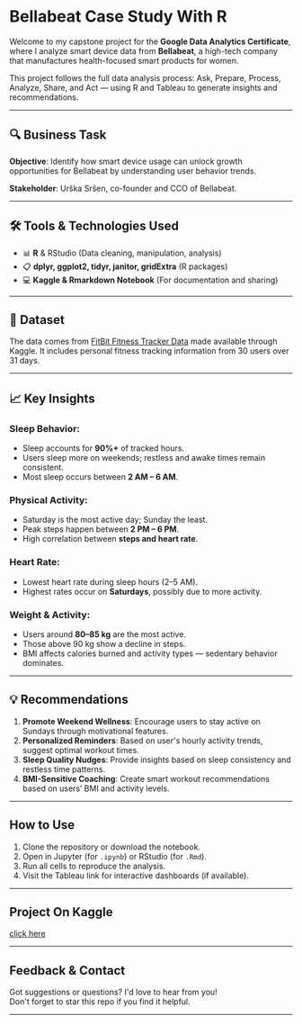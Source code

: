 # Bellabeat Case Study With R

Welcome to my capstone project for the **Google Data Analytics Certificate**, where I analyze smart device data from **Bellabeat**, a high-tech company that manufactures health-focused smart products for women.

This project follows the full data analysis process: Ask, Prepare, Process, Analyze, Share, and Act — using R and Tableau to generate insights and recommendations.

---

## 🔍 Business Task

**Objective**: Identify how smart device usage can unlock growth opportunities for Bellabeat by understanding user behavior trends.

**Stakeholder**: Urška Sršen, co-founder and CCO of Bellabeat.

---

## 🛠 Tools & Technologies Used

- 📊 **R** & RStudio (Data cleaning, manipulation, analysis)
- 📋 **dplyr, ggplot2, tidyr, janitor, gridExtra** (R packages)
- 💻 **Kaggle & Rmarkdown Notebook** (For documentation and sharing)

---

## 📁 Dataset

The data comes from [FitBit Fitness Tracker Data](https://www.kaggle.com/datasets/arashnic/fitbit) made available through Kaggle. It includes personal fitness tracking information from 30 users over 31 days.

---

## 📈 Key Insights

### Sleep Behavior:
- Sleep accounts for **90%+** of tracked hours.
- Users sleep more on weekends; restless and awake times remain consistent.
- Most sleep occurs between **2 AM – 6 AM**.

### Physical Activity:
- Saturday is the most active day; Sunday the least.
- Peak steps happen between **2 PM – 6 PM**.
- High correlation between **steps and heart rate**.

### Heart Rate:
- Lowest heart rate during sleep hours (2–5 AM).
- Highest rates occur on **Saturdays**, possibly due to more activity.

### Weight & Activity:
- Users around **80–85 kg** are the most active.
- Those above 90 kg show a decline in steps.
- BMI affects calories burned and activity types — sedentary behavior dominates.

---

## 💡 Recommendations

1. **Promote Weekend Wellness**: Encourage users to stay active on Sundays through motivational features.
2. **Personalized Reminders**: Based on user's hourly activity trends, suggest optimal workout times.
3. **Sleep Quality Nudges**: Provide insights based on sleep consistency and restless time patterns.
4. **BMI-Sensitive Coaching**: Create smart workout recommendations based on users’ BMI and activity levels.

---

## How to Use

1. Clone the repository or download the notebook.
2. Open in Jupyter (for `.ipynb`) or RStudio (for `.Rmd`).
3. Run all cells to reproduce the analysis.
4. Visit the Tableau link for interactive dashboards (if available).

---

## Project On Kaggle
[click here](https://www.kaggle.com/code/sepidehmoshfeghi/bellabeat)

---

## Feedback & Contact

Got suggestions or questions? I'd love to hear from you!  
 Don't forget to star this repo if you find it helpful.

---


